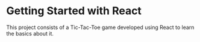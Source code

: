 # Getting Started with React

This project consists of a Tic-Tac-Toe game developed using React to learn the basics about it.
